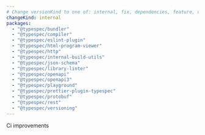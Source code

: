 ```yaml
---
# Change versionKind to one of: internal, fix, dependencies, feature, deprecation, breaking
changeKind: internal
packages:
  - "@typespec/bundler"
  - "@typespec/compiler"
  - "@typespec/eslint-plugin"
  - "@typespec/html-program-viewer"
  - "@typespec/http"
  - "@typespec/internal-build-utils"
  - "@typespec/json-schema"
  - "@typespec/library-linter"
  - "@typespec/openapi"
  - "@typespec/openapi3"
  - "@typespec/playground"
  - "@typespec/prettier-plugin-typespec"
  - "@typespec/protobuf"
  - "@typespec/rest"
  - "@typespec/versioning"
---
```


Ci improvements
